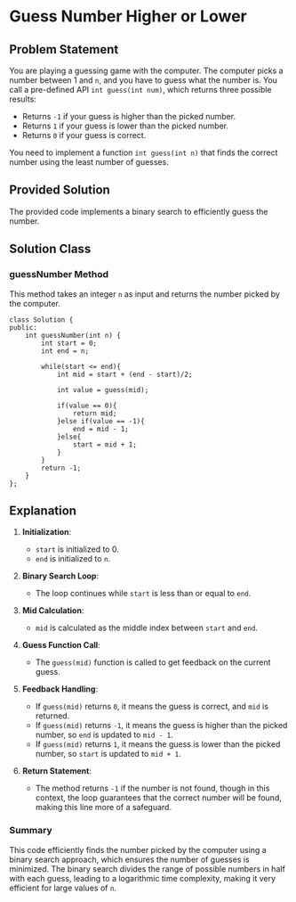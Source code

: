 # Guess Number Higher or Lower

## Problem Statement

You are playing a guessing game with the computer. The computer picks a number between 1 and `n`, and you have to guess what the number is. 
You call a pre-defined API `int guess(int num)`, which returns three possible results:

-   Returns `-1` if your guess is higher than the picked number.
-   Returns `1` if your guess is lower than the picked number.
-   Returns `0` if your guess is correct.

You need to implement a function `int guess(int n)` that finds the correct number using the least number of guesses.

## Provided Solution

The provided code implements a binary search to efficiently guess the number.

## Solution Class

### guessNumber Method

This method takes an integer `n` as input and returns the number picked by the computer.

```
class Solution {
public:
    int guessNumber(int n) {
        int start = 0;
        int end = n;

        while(start <= end){
            int mid = start + (end - start)/2;

            int value = guess(mid);

            if(value == 0){
                return mid;
            }else if(value == -1){
                end = mid - 1;
            }else{
                start = mid + 1;
            }
        }
        return -1;
    }
};
``` 

## Explanation

1.  **Initialization**:
    
    -   `start` is initialized to 0.
    -   `end` is initialized to `n`.
2.  **Binary Search Loop**:
    
    -   The loop continues while `start` is less than or equal to `end`.
3.  **Mid Calculation**:
    
    -   `mid` is calculated as the middle index between `start` and `end`.
4.  **Guess Function Call**:
    
    -   The `guess(mid)` function is called to get feedback on the current guess.
5.  **Feedback Handling**:
    
    -   If `guess(mid)` returns `0`, it means the guess is correct, and `mid` is returned.
    -   If `guess(mid)` returns `-1`, it means the guess is higher than the picked number, so `end` is updated to `mid - 1`.
    -   If `guess(mid)` returns `1`, it means the guess is lower than the picked number, so `start` is updated to `mid + 1`.
6.  **Return Statement**:
    
    -   The method returns `-1` if the number is not found, though in this context, the loop guarantees that the correct number will be found, making this line more of a safeguard.

### Summary

This code efficiently finds the number picked by the computer using a binary search approach, which ensures the number of guesses is minimized. The binary search divides the range of possible numbers in half with each guess, leading to a logarithmic time complexity, making it very efficient for large values of `n`.
